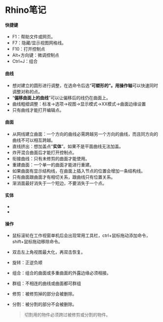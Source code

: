 # Rhino笔记

#### 		快捷键

+ F1：帮助文件或网页。
+ F7：隐藏/显示视图网格线。
+ F10：打开控制点
+ Alt+方向键：微调控制点
+ Ctrl+J：组合

#### 	曲线

+ 想对建立的圆形进行调整，在选命令后选“**可塑形的”。**用**操作轴**可以快速同时调整对称的点。
+ “**偏移曲面上的曲线**”可以让偏移后的线仍在曲面上。
+ 曲线粗细调整：标准→选项→视图→显示模式→XX模式→曲面边缘设置
+ 只有曲线才能打开编辑点。

#### 	曲面

+ 从网线建立曲面：一个方向的曲线必需跨越另一个方向的曲线，而且同方向的曲线不可以相互跨越。
+ 直线挤出：想加盖点“**实体**”。如果不是平面曲线无法加盖。
+ 炸开混合曲面后才能打开控制点。
+ 衔接曲线：只有未修剪的曲面才能使用。
+ 重建曲面：一个单一的曲面才能进行重建。
+ 如果曲面有显示结构线，在曲面上插入节点的位置会增加一条结构线。
+ 只有曲面跟曲面才有相切关系，跟曲线只有位置关系。
+ 渐消面最好消失于一个短边，不要消失于一个点。

#### 	实体

+ 
+ 
	
#### 	操作

+ 鼠标滚轮在工作视窗单机后会出现常用工具栏，ctrl+鼠标拖动添加命令，shift+鼠标拖动移除命令。

+ 双击左上角视图最大化，再双击恢复。

+ 旋转：正逆负顺

+ 组合：组合的曲面或多重曲面的外露边缘必须相接。

+ 群组：不相连的曲线或曲面都可群组

+ 修剪：被修剪掉的部分会被删除。

+ 分割：被分割的部分不会被删除。

   > 切割用的物件必须跨过被修剪或分割的物件。

